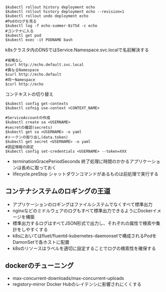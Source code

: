 ```
$kubectl rollout history deployment echo
$kubectl rollout history deployment echo --revision=1
$kubectl rollout undo deployment echo
#Podのログを見る
$kubectl log -f echo-summer-8z75d -c echo
#コンテナに入る
$kubectl get pod
$kubectl exec -it PODNAME bash
```

k8sクラスタ内のDNSではService.Namespace.svc.localで名前解決する
```
#省略なし
$curl http://echo.default.svc.local
#異なるNamespace
$curl http://echo.default
#同一Namespace
$curl http://echo
```

コンテキストの切り替え
```
$kubectl config get-contexts
$kubectl cofnig use-context <CONTEXT_NAME>
```

```
#ServiceAccountの作成
$kubectl create sa <USERNAME>
#secretの確認(secrets)
$kubectl get sa <USERNAME> -o yaml
#トークンの取り出し(data.token)
$kubectl get secret <USERNAME> -o yaml
#認証情報の設定
$kubectl config set-credentials <USERNAME> --token=XXX
```


- terminationGracePeriodSeconds
終了処理に時間のかかるアプリケーションは長めに取っておく
- lifecycle.preStop
シャットダウンコマンドがあるものは前処理で実行する

## コンテナシステムのロギングの王道
- アプリケーションのロギングはファイルシステムでなくすべて標準出力
- nginxなどのミドルウェアのログもすべて標準出力できるようにDockerイメージを構築
- 標準出力するログはすべてJSON形式で出力し、それぞれの属性で検索や集計をしやすくする
- k8sにおいてはfluet/fluentd-kubernetes-daemonsetで構成されるPodをDamonSetで各ホストに配置
- k8sのリソースはラベルを適切に設定することでログの検索性を確保する


## dockerのチューニング
- max-concurrent-downloads/max-concurrent-uploads
- registory-mirror
Docker Hubのレイテンシに影響されにくくする
